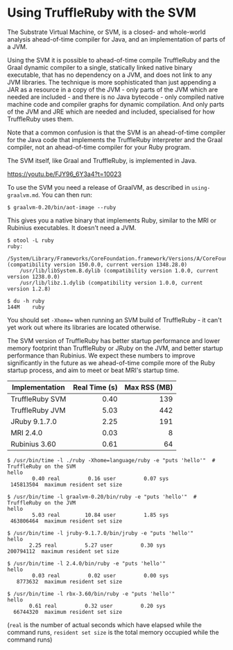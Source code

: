# Using TruffleRuby with the SVM

The Substrate Virtual Machine, or SVM, is a closed- and whole-world analysis
ahead-of-time compiler for Java, and an implementation of parts of a JVM.

Using the SVM it is possible to ahead-of-time compile TruffleRuby and the Graal
dynamic compiler to a single, statically linked native binary executable, that
has no dependency on a JVM, and does not link to any JVM libraries. The
technique is more sophisticated than just appending a JAR as a resource in a
copy of the JVM - only parts of the JVM which are needed are included - and
there is no Java bytecode - only compiled native machine code and compiler
graphs for dynamic compilation. And only parts of the JVM and JRE which are
needed and included, specialised for how TruffleRuby uses them.

Note that a common confusion is that the SVM is an ahead-of-time compiler for
the Java code that implements the TruffleRuby interpreter and the Graal
compiler, not an ahead-of-time compiler for your Ruby program.

The SVM itself, like Graal and TruffleRuby, is implemented in Java.

https://youtu.be/FJY96_6Y3a4?t=10023

To use the SVM you need a release of GraalVM, as described in
`using-graalvm.md`. You can then run:

```
$ graalvm-0.20/bin/aot-image --ruby
```

This gives you a native binary that implements Ruby, similar to the MRI or
Rubinius executables. It doesn't need a JVM.

```
$ otool -L ruby 
ruby:
	/System/Library/Frameworks/CoreFoundation.framework/Versions/A/CoreFoundation (compatibility version 150.0.0, current version 1348.28.0)
	/usr/lib/libSystem.B.dylib (compatibility version 1.0.0, current version 1238.0.0)
	/usr/lib/libz.1.dylib (compatibility version 1.0.0, current version 1.2.8)

$ du -h ruby 
144M	ruby
```

You should set `-Xhome=` when running an SVM build of TruffleRuby - it can't yet
work out where its libraries are located otherwise.

The SVM version of TruffleRuby has better startup performance and lower memory
footprint than TruffleRuby or JRuby on the JVM, and better startup performance
than Rubinius. We expect these numbers to improve significantly in the future as
we ahead-of-time compile more of the Ruby startup process, and aim to meet or
beat MRI's startup time.

| Implementation | Real Time (s) | Max RSS (MB) |
| -------------- | ------------: | -----------: |
| TruffleRuby SVM | 0.40 | 139 |
| TruffleRuby JVM | 5.03 | 442 |
| JRuby 9.1.7.0 | 2.25 | 191 |
| MRI 2.4.0 | 0.03 | 8 |
| Rubinius 3.60 | 0.61 | 64 |

```
$ /usr/bin/time -l ./ruby -Xhome=language/ruby -e "puts 'hello'"  # TruffleRuby on the SVM
hello
        0.40 real         0.16 user         0.07 sys
 145813504  maximum resident set size
 
$ /usr/bin/time -l graalvm-0.20/bin/ruby -e "puts 'hello'"  # TruffleRuby on the JVM
hello
        5.03 real        10.84 user         1.85 sys
 463806464  maximum resident set size
 
$ /usr/bin/time -l jruby-9.1.7.0/bin/jruby -e "puts 'hello'"
hello
       2.25 real         5.27 user         0.30 sys
200794112  maximum resident set size
 
$ /usr/bin/time -l 2.4.0/bin/ruby -e "puts 'hello'"
hello
        0.03 real         0.02 user         0.00 sys
   8773632  maximum resident set size

$ /usr/bin/time -l rbx-3.60/bin/ruby -e "puts 'hello'"
hello
       0.61 real         0.32 user         0.20 sys
  66744320  maximum resident set size
```

(`real` is the number of actual seconds which have elapsed while the command runs, `resident set size` is the total memory occupied while the command runs)
